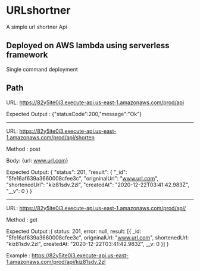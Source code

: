# URLshortner
A simple url shortner Api

## Deployed on AWS lambda using serverless framework
Single command deployment 

## Path

URL:  https://82y5ite0i3.execute-api.us-east-1.amazonaws.com/prod/api

Expected Output : {"statusCode":200,"message":"Ok"}

----------------------------------------------------------------------------------------------------

URL: https://82y5ite0i3.execute-api.us-east-1.amazonaws.com/prod/api/shorten

Method : post

Body: {url: www.url.com}

Expected Output: {
    "status": 201,
    "result": {
        "_id": "5fe16af639a3660008cfee3c",
        "origninalUrl": "www.url.com",
        "shortenedUrl": "kiz81sdv.2zl",
        "createdAt": "2020-12-22T03:41:42.983Z",
        "__v": 0
    }
}

----------------------------------------------------------------------------------------------------

URL: https://82y5ite0i3.execute-api.us-east-1.amazonaws.com/prod/api/<shortUrlReturned>

Method : get

Expected Output :{
    status: 201,
    error: null,
    result: [{
        _id: "5fe16af639a3660008cfee3c",
        origninalUrl: "www.url.com",
        shortenedUrl: "kiz81sdv.2zl",
        createdAt: "2020-12-22T03:41:42.983Z",
        __v: 0
        }]
    }

Example : https://82y5ite0i3.execute-api.us-east-1.amazonaws.com/prod/api/kiz81sdv.2zl



